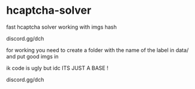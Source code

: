 # hcaptcha-solver
fast hcaptcha solver working with imgs hash

discord.gg/dch

for working you need to create a folder with the name of the label in data/ and put good imgs in 



ik code is ugly but idc
ITS JUST A BASE !

discord.gg/dch
